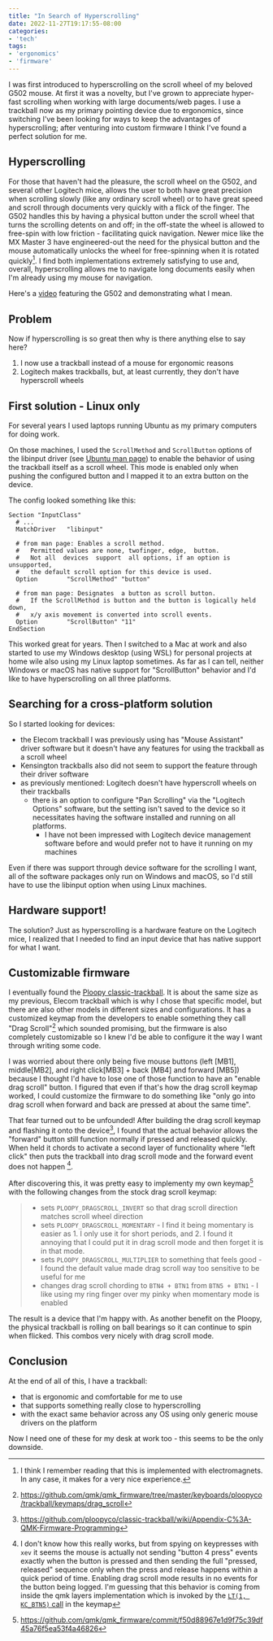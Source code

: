 ```yaml
---
title: "In Search of Hyperscrolling"
date: 2022-11-27T19:17:55-08:00
categories:
- 'tech'
tags:
- 'ergonomics'
- 'firmware'
---
```

<!--summary-->
I was first introduced to hyperscrolling on the scroll wheel of my beloved G502 mouse. At first it was a novelty, but I've grown to appreciate hyper-fast scrolling when working with large documents/web pages. I use a trackball now as my primary pointing device due to ergonomics, since switching I've been looking for ways to keep the advantages of hyperscrolling; after venturing into custom firmware I think I've found a perfect solution for me.

<!--more-->

## Hyperscrolling

For those that haven't had the pleasure, the scroll wheel on the G502, and several other Logitech mice, allows the user to both have great precision when scrolling slowly (like any ordinary scroll wheel) or to have great speed and scroll through documents very quickly with a flick of the finger. The G502 handles this by having a physical button under the scroll wheel that turns the scrolling detents on and off; in the off-state the wheel is allowed to free-spin with low friction - facilitating quick navigation. Newer mice like the MX Master 3 have engineered-out the need for the physical button and the mouse automatically unlocks the wheel for free-spinning when it is rotated quickly[^1]. I find both implementations extremely satisfying to use and, overall, hyperscrolling allows me to navigate long documents easily when I'm already using my mouse for navigation.

Here's a [video](https://youtu.be/TRwPCHR5PCE) featuring the G502 and demonstrating what I mean.

## Problem

Now if hyperscrolling is so great then why is there anything else to say here?
1. I now use a trackball instead of a mouse for ergonomic reasons
2. Logitech makes trackballs, but, at least currently, they don't have hyperscroll wheels

## First solution - Linux only
For several years I used laptops running Ubuntu as my primary computers for doing work.

On those machines, I used the `ScrollMethod` and `ScrollButton` options of the libinput driver (see [Ubuntu man page](https://manpages.ubuntu.com/manpages/focal/man4/libinput.4.html)) to enable the behavior of using the trackball itself as a scroll wheel. This mode is enabled only when pushing the configured button and I mapped it to an extra button on the device.

The config looked something like this:
```
Section "InputClass"
  # ...
  MatchDriver   "libinput"

  # from man page: Enables a scroll method.
  #   Permitted values are none, twofinger, edge,  button.
  #   Not all  devices  support  all options, if an option is unsupported,
  #   the default scroll option for this device is used.
  Option        "ScrollMethod" "button"

  # from man page: Designates  a button as scroll button.
  #   If the ScrollMethod is button and the button is logically held down,
  #   x/y axis movement is converted into scroll events.
  Option        "ScrollButton" "11"
EndSection
```

This worked great for years. Then I switched to a Mac at work and also started to use my Windows desktop (using WSL) for personal projects at home wile also using my Linux laptop sometimes. As far as I can tell, neither Windows or macOS has native support for "ScrollButton" behavior and I'd like to have hyperscrolling on all three platforms.

## Searching for a cross-platform solution
So I started looking for devices:
* the Elecom trackball I was previously using has "Mouse Assistant" driver software but it doesn't have any features for using the trackball as a scroll wheel
* Kensington trackballs also did not seem to support the feature through their driver software
* as previously mentioned: Logitech doesn't have hyperscroll wheels on their trackballs
  - there is an option to configure "Pan Scrolling" via the "Logitech Options" software, but the setting isn't saved to the device so it necessitates having the software installed and running on all platforms. 
    - I have not been impressed with Logitech device management software before and would prefer not to have it running on my machines

Even if there was support through device software for the scrolling I want, all of the software packages only run on Windows and macOS, so I'd still have to use the libinput option when using Linux machines.

## Hardware support!

The solution? Just as hyperscrolling is a hardware feature on the Logitech mice, I realized that I needed to find an input device that has native support for what I want.

## Customizable firmware
I eventually found the [Ploopy classic-trackball](https://ploopy.co/classic-trackball/). It is about the same size as my previous, Elecom trackball which is why I chose that specific model, but there are also other models in different sizes and configurations. It has a customized keymap from the developers to enable something they call "Drag Scroll"[^2] which sounded promising, but the firmware is also completely customizable so I knew I'd be able to configure it the way I want through writing some code.

I was worried about there only being five mouse buttons (left [MB1], middle[MB2], and right click[MB3] + back [MB4] and forward [MB5]) because I thought I'd have to lose one of those function to have an "enable drag scroll" button. I figured that even if that's how the drag scroll keymap worked, I could customize the firmware to do something like "only go into drag scroll when forward and back are pressed at about the same time".

That fear turned out to be unfounded! After building the drag scroll keymap and flashing it onto the device[^3], I found that the actual behavior allows the "forward" button still function normally if pressed and released quickly. When held it chords to activate a second layer of functionality where "left click" then puts the trackball into drag scroll mode and the forward event does not happen [^4].

After discovering this, it was pretty easy to implementy my own keymap[^5] with the following changes from the stock drag scroll keymap:
> * sets `PLOOPY_DRAGSCROLL_INVERT` so that drag scroll direction matches scroll wheel direction
> * sets `PLOOPY_DRAGSCROLL_MOMENTARY` - I find it being momentary is easier as 1. I only use it for short periods, and 2. I found it annoying that I could put it in drag scroll mode and then forget it is in that mode.
> * sets `PLOOPY_DRAGSCROLL_MULTIPLIER` to something that feels good - I found the default value made drag scroll way too sensitive to be useful for me
> * changes drag scroll chording to `BTN4 + BTN1` from `BTN5 + BTN1` - I like using my ring finger over my pinky when momentary mode is enabled

The result is a device that I'm happy with. As another benefit on the Ploopy, the physical trackball is rolling on ball bearings so it can continue to spin when flicked. This combos very nicely with drag scroll mode.

## Conclusion

At the end of all of this, I have a trackball:
* that is ergonomic and comfortable for me to use
* that supports something really close to hyperscrolling
* with the exact same behavior across any OS using only generic mouse drivers on the platform

Now I need one of these for my desk at work too - this seems to be the only downside.


<!--footnotes-->
[^1]: I think I remember reading that this is implemented with electromagnets. In any case, it makes for a very nice experience.
[^2]: https://github.com/qmk/qmk_firmware/tree/master/keyboards/ploopyco/trackball/keymaps/drag_scroll
[^3]: https://github.com/ploopyco/classic-trackball/wiki/Appendix-C%3A-QMK-Firmware-Programming
[^4]: I don't know how this really works, but from spying on keypresses with `xev` it seems the mouse is actually not sending "button 4 press" events exactly when the button is pressed and then sending the full "pressed, released" sequence only when the press and release happens within a quick period of time. Enabling drag scroll mode results in no events for the button being logged. I'm guessing that this behavior is coming from inside the qmk layers implementation which is invoked by the [`LT(1, KC_BTN5)` call](https://github.com/qmk/qmk_firmware/blob/master/keyboards/ploopyco/trackball/keymaps/drag_scroll/keymap.c#L24) in the keymap
[^5]: https://github.com/qmk/qmk_firmware/commit/f50d88967e1d9f75c39df45a76f5ea53f4a46826